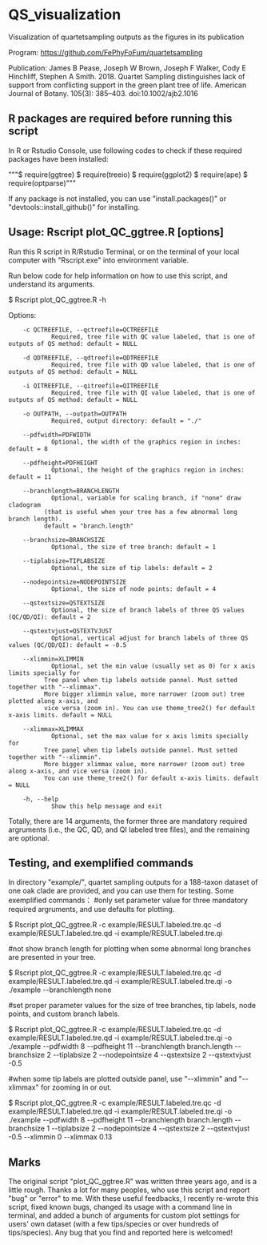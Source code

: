 # QS_visualization
Visualization of quartetsampling outputs as the figures in its publication

Program: https://github.com/FePhyFoFum/quartetsampling

Publication: James B Pease, Joseph W Brown, Joseph F Walker, Cody E Hinchliff, Stephen A Smith. 2018. Quartet Sampling distinguishes lack of support from conflicting support in the green plant tree of life. American Journal of Botany. 105(3): 385–403. doi:10.1002/ajb2.1016

## R packages are required before running this script

In R or Rstudio Console, use following codes to check if these required packages have been installed:

"""$ require(ggtree)
$ require(treeio)
$ require(ggplot2)
$ require(ape)
$ require(optparse)"""

If any package is not installed, you can use "install.packages()" or "devtools::install_github()" for installing.

## Usage: Rscript plot_QC_ggtree.R [options]

Run this R script in  R/Rstudio Terminal, or on the terminal of your local computer with "Rscript.exe" into environment variable.

Run below code for help information on how to use this script, and understand its arguments.

$ Rscript plot_QC_ggtree.R -h

Options:

        -c QCTREEFILE, --qctreefile=QCTREEFILE
                Required, tree file with QC value labeled, that is one of outputs of QS method: default = NULL

        -d QDTREEFILE, --qdtreefile=QDTREEFILE
                Required, tree file with QD value labeled, that is one of outputs of QS method: default = NULL

        -i QITREEFILE, --qitreefile=QITREEFILE
                Required, tree file with QI value labeled, that is one of outputs of QS method: default = NULL

        -o OUTPATH, --outpath=OUTPATH
                Required, output directory: default = "./"

        --pdfwidth=PDFWIDTH
                Optional, the width of the graphics region in inches: default = 8

        --pdfheight=PDFHEIGHT
                Optional, the height of the graphics region in inches: default = 11

        --branchlength=BRANCHLENGTH
                Optional, variable for scaling branch, if "none" draw cladogram
              (that is useful when your tree has a few abnormal long branch length).
              default = "branch.length"

        --branchsize=BRANCHSIZE
                Optional, the size of tree branch: default = 1

        --tiplabsize=TIPLABSIZE
                Optional, the size of tip labels: default = 2

        --nodepointsize=NODEPOINTSIZE
                Optional, the size of node points: default = 4

        --qstextsize=QSTEXTSIZE
                Optional, the size of branch labels of three QS values (QC/QD/QI): default = 2

        --qstextvjust=QSTEXTVJUST
                Optional, vertical adjust for branch labels of three QS values (QC/QD/QI): default = -0.5

        --xlimmin=XLIMMIN
                Optional, set the min value (usually set as 0) for x axis limits specially for
              Tree panel when tip labels outside pannel. Must setted together with "--xlimmax".
              More bigger xlimmin value, more narrower (zoom out) tree plotted along x-axis, and
              vice versa (zoom in). You can use theme_tree2() for default x-axis limits. default = NULL

        --xlimmax=XLIMMAX
                Optional, set the max value for x axis limits specially for
              Tree panel when tip labels outside pannel. Must setted together with "--xlimmin".
              More bigger xlimmax value, more narrower (zoom out) tree along x-axis, and vice versa (zoom in).
              You can use theme_tree2() for default x-axis limits. default = NULL

        -h, --help
                Show this help message and exit

Totally, there are 14 arguments, the former three are mandatory required argruments (i.e., the QC, QD, and QI labeled tree files), and the remaining are optional.

## Testing, and exemplified commands
In directory "example/", quartet sampling outputs for a 188-taxon dataset of one oak clade are provided, and you can use them for testing. Some exemplified commands：
#only set parameter value for three mandatory required argruments, and use defaults for plotting.

$ Rscript plot_QC_ggtree.R -c example/RESULT.labeled.tre.qc -d example/RESULT.labeled.tre.qd -i example/RESULT.labeled.tre.qi

#not show branch length for plotting when some abnormal long branches are presented in your tree.

$ Rscript plot_QC_ggtree.R -c example/RESULT.labeled.tre.qc -d example/RESULT.labeled.tre.qd -i example/RESULT.labeled.tre.qi -o ./example --branchlength none

#set proper parameter values for the size of tree branches, tip labels, node points, and custom branch labels.

$ Rscript plot_QC_ggtree.R -c example/RESULT.labeled.tre.qc -d example/RESULT.labeled.tre.qd -i example/RESULT.labeled.tre.qi -o ./example --pdfwidth 8 --pdfheight 11 --branchlength branch.length --branchsize 2 --tiplabsize 2 --nodepointsize 4 --qstextsize 2 --qstextvjust -0.5

#when some tip labels are plotted outside panel, use "--xlimmin" and "--xlimmax" for zooming in or out.

$ Rscript plot_QC_ggtree.R -c example/RESULT.labeled.tre.qc -d example/RESULT.labeled.tre.qd -i example/RESULT.labeled.tre.qi -o ./example --pdfwidth 8 --pdfheight 11 --branchlength branch.length --branchsize 1 --tiplabsize 2 --nodepointsize 4 --qstextsize 2 --qstextvjust -0.5 --xlimmin 0 --xlimmax 0.13

## Marks
The original script "plot_QC_ggtree.R" was written three years ago, and is a little rough. Thanks a lot for many peoples, who use this script and report "bug" or "error" to me. With these useful feedbacks, I recently re-wrote this script, fixed known bugs, changed its usage with a command line in terminal, and added a bunch of arguments for custom plot settings for users' own dataset (with a few tips/species or over hundreds of tips/species). Any bug that you find and reported here is welcomed!   

